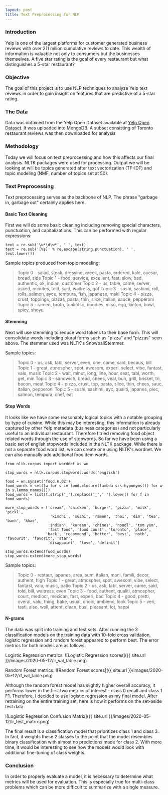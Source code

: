 ```yaml
---
layout: post
title: Text Preprocessing for NLP
---
```


### Introduction
Yelp is one of the largest platforms for customer generated business reviews with over 211 milion cumulative reviews to date. This wealth of information is valuable not only to consumers but the businesses themselves. A five star rating is the goal of every restaurant but what distinguishes a 5-star restaurant?

### Objective
The goal of this project is to use NLP techniques to analyze Yelp text reviews in order to gain insight on features that are predictive of a 5-star rating.

### The Data
Data was obtained from the Yelp Open Dataset available at [Yelp Open Dataset](https://www.kaggle.com/yelp-dataset/yelp-dataset). It was uploaded into MongoDB. A subset consisting of Toronto restaurant reviews was then downloaded for analysis

### Methodology
Today we will focus on text preprocessing and how this affects our final analysis. NLTK packages were used for processing. Output we will be looking at will be topics generated after text vectorization (TF-IDF) and topic modeling (NMF, number of topics set at 50).

### Text Preprocessing
Text preprocessing serves as the backbone of NLP. The phrase "garbage in, garbage out" certainly applies here. 

#### Basic Text Cleaning
First we will do some basic cleaning including removing special characters, punctuation, and capitalizations. This can be performed with regular expressions:

```
text = re.sub('\w*\d\w*', ' ', text)
text = re.sub('[%s]' % re.escape(string.punctuation), ' ', text.lower())
```

Sample topics produced from topic modeling:
>Topic  0 - salad, steak, dressing, greek, pasta, ordered, kale, caesar, bread, side
 Topic  1 - food, service, excellent, fast, slow, bad, authentic, ok, indian, customer
 Topic  2 - us, table, came, server, asked, minutes, told, said, waitress, got
 Topic  3 - sushi, sashimi, roll, rolls, salmon, ayce, tempura, fish, japanese, maki
 Topic  4 - pizza, crust, toppings, pizzas, pasta, thin, slice, italian, sauce, pepperoni
 Topic  5 - ramen, broth, tonkotsu, noodles, miso, egg, kinton, bowl, spicy, shoyu

#### Stemming
Next will use stemming to reduce word tokens to their base form. This will consolidate words including plural forms such as "pizza" and "pizzas" seen above. The stemmer used was NLTK's SnowballStemmer.

Sample topics:
>Topic  0 - us, ask, tabl, server, even, one, came, said, becaus, bill
 Topic  1 - great, atmospher, spot, awesom, experi, select, vibe, fantast, valu, music
 Topic  2 - wait, minut, long, line, hour, seat, tabl, worth, get, min
 Topic  3 - sandwich, bread, chees, veal, bun, grill, brisket, tri, bacon, meat
 Topic  4 - pizza, crust, top, pasta, slice, thin, chees, sauc, italian, pepperoni
 Topic  5 - sushi, sashimi, ayc, qualiti, japanes, piec, salmon, tempura, chef, eat

#### Stop Words
It looks like we have some reasonably logical topics with a notable grouping by type of cuisine. While this may be interesting, this information is already captured by other Yelp metadata (business categories) and not particularly useful to an individual restaurant. Therefore I tried removing food object related words through the use of stopwords. So far we have been using a basic set of english stopwords included in the NLTK package. While there is not a separate food word list, we can create one using NLTK's wordnet. We can also manually add additional food item words.

```
from nltk.corpus import wordnet as wn

stop_words = nltk.corpus.stopwords.words('english')

food = wn.synset('food.n.02')
food_words = set([w for s in food.closure(lambda s:s.hyponyms()) for w in s.lemma_names()])
food_words = list(f.strip('_').replace('_',' ').lower() for f in food_words)

more_stop_words = ['cream', 'chicken', 'burger', 'pizza', 'milk', 'pickl',
                    'kimchi', 'sushi', 'ramen', 'thai', 'dim', 'tea', 'banh', 'khao',
                   'indian', 'korean', 'chines', 'noodl', 'tom yum',
                   'fast food', 'food court', 'toronto', 'place',
                  'back', 'recommend', 'better', 'best', 'noth', 'favourit', 'favorit', 'star',
                   'disappoint', 'love', 'definit']

stop_words.extend(food_words)
stop_words.extend(more_stop_words)
```

Sample topics:
>Topic  0 - restaur, japanes, area, sum, italian, mani, famili, decor, authent, high
 Topic  1 - great, atmospher, spot, awesom, vibe, select, fantast, valu, music, patio
 Topic  2 - us, ask, tabl, server, came, said, told, bill, waitress, even
 Topic  3 - food, authent, qualiti, atmospher, court, mediocr, mexican, fast, experi, bad
 Topic  4 - good, pretti, overal, valu, thing, bake, usual, choic, ambienc, look
 Topic  5 - veri, tasti, also, well, attent, clean, busi, pleasant, lot, happi

#### N-grams




The data was split into training and test sets. After running the 3 classification models on the training data with 10-fold cross validation, logistic regression and random forest appeared to perform best. The error metrics for both models are as follows:

Logistic Regression metrics:
![Logistic Regression scores]({{ site.url }}/images/2020-05-12/lr_val_table.png)

Random Forest metrics:
![Random Forest scores]({{ site.url }}/images/2020-05-12/rf_val_table.png)

Although the random forest model has slightly higher overall accuracy, it performs lower in the first two metrics of interest - class 0 recall and class 1 F1. Therefore, I decided to use logistic regression as my final model. After retraining on the entire training set, here is how it performs on the set-aside test data:

![Logistic Regression Confusion Matrix]({{ site.url }}/images/2020-05-12/lr_test_matrix.png)

The final result is a classification model that prioritizes class 1 and class 3. In fact, it weights these 2 classes to the point that the model resembles binary classification with almost no predictions made for class 2. With more time, it would be interesting to see how the models would look with additional fine-tuning of class weights.

### Conclusion
In order to properly evaluate a model, it is necessary to determine what metrics will be used for evaluation. This is especially true for multi-class problems which can be more difficult to summarize with a single measure. 